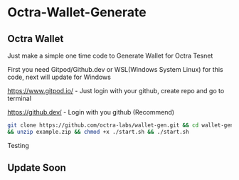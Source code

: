 # Octra-Wallet-Generate

## Octra Wallet

Just make a simple one time code to Generate Wallet for Octra Tesnet

First you need Gitpod/Github.dev or WSL(Windows System Linux) for this code, next will update for Windows 

https://www.gitpod.io/ - Just login with your github, create repo and go to terminal

https://github.dev/ - Login with you github (Recommend)

```bash
git clone https://github.com/octra-labs/wallet-gen.git && cd wallet-gen 
&& unzip example.zip && chmod +x ./start.sh && ./start.sh
```

Testing 
## Update Soon
